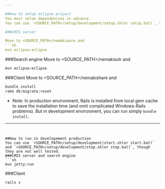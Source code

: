 ```yaml
---

##How to setup eclipse project
You must solve dependencies in advance.  
You can use `<SOURCE_PATH>/setup/development/setup.sh(or setup.bat)`, though it's not well tested.

###CMIS server

Move to <SOURCE_PATH>/nemakiware and
```sh
mvn eclipse:eclipse
```

###Search engine
Move to <SOURCE_PATH>/nemakisolr and
```sh
mvn eclipse:eclipse
```

###Client
Move to <SOURCE_PATH>/nemakishare and
```sh
bundle install
rake db:migrate:reset
```
* Note: In production environment, Rails is installed from local gem cache to save the installation time (and omit complicated Windows-Rails problems).  But in development environment, you can run simply `bundle install`.

---
```


##How to run in developement production
You can use `<SOURCE_PATH>/setup/development/start.sh(or start.bat)` and `<SOURCE_PATH>/setup/development/stop.sh(or stop.bat)`, though they are not well tested.
###CMIS server and search engine
```sh
mvn jetty:run
```

###Client
```sh
rails s
```